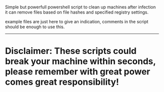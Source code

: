 Simple but powerfull powershell script to clean up machines after infection it can remove files based on file hashes and specified registry settings.

example files are just here to give an indication, comments in the script should be enough to use this.

------------------------------------------------------------------------------------------------------------------------------

# Disclaimer: These scripts could break your machine within seconds, please remember with great power comes great responsibility!

